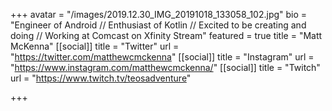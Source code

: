 +++
avatar = "/images/2019.12.30_IMG_20191018_133058_102.jpg"
bio = "Engineer of Android // Enthusiast of Kotlin // Excited to be creating and doing // Working at Comcast on Xfinity Stream"
featured = true
title = "Matt McKenna"
[[social]]
title = "Twitter"
url = "https://twitter.com/matthewcmckenna"
[[social]]
title = "Instagram"
url = "https://www.instagram.com/matthewcmckenna/"
[[social]]
title = "Twitch"
url = "https://www.twitch.tv/teosadventure"

+++
